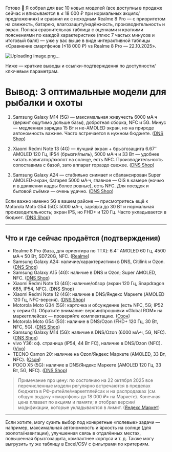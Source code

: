Готово 🙂 Я собрал для вас 10 новых моделей (все доступны в продаже сейчас и вписываются в ≤ 18 000 ₽ при нормальных акциях/предложениях) и сравнил их с исходным Realme 8 Pro — с приоритетом на свежесть, батарею, влагозащиту/надёжность, производительность и экран. Полная сравнительная таблица с оценками и краткими пояснениями по каждой характеристике (плюс 7 частых минусов и итоговый балл) — уже у вас выше в виде интерактивной таблицы «Сравнение смартфонов (≤18 000 ₽) vs Realme 8 Pro — 22.10.2025».

![Uploading image.png…]()

Ниже — краткие выводы и ссылки-подтверждения по доступности/ключевым параметрам.

# Вывод: 3 оптимальные модели для рыбалки и охоты

1. Samsung Galaxy M14 (5G) — максимальная живучесть
   6000 мА·ч (держит ощутимо дольше базы), добротная сборка, NFC и 5G. Минус — медленная зарядка 15 Вт и не-AMOLED экран, но на природе автономность важнее. Часто встречается в нужном бюджете. ([DNS Shop][1])

2. Xiaomi Redmi Note 13 (4G) — лучший экран + брызгозащита
   6.67″ AMOLED 120 Гц, IP54 (брызги/пыль), 5000 мА·ч и 33 Вт — удобнее читать навигатор/эхолот на солнце, есть NFC. Производительность сопоставима с базой, зато аппарат гораздо свежее. ([DNS Shop][2])

3. Samsung Galaxy A24 — стабильно снимает и сбалансирован
   Super AMOLED-экран, батарея 5000 мА·ч, главное — OIS в камере (ночью и в движении кадры более ровные), есть NFC. Для поездок и бытовой съёмки — очень удачно. ([DNS Shop][3])

Если важно именно 5G в вашем районе — присмотритесь ещё к Motorola Moto G54 (5G): 5000 мА·ч, зарядка до 30 Вт и нормальная производительность; экран IPS, но FHD+ и 120 Гц. Часто укладывается в бюджет. ([DNS Shop][4])

---

## Что и где сейчас продаётся (подтверждения)

* Realme 8 Pro (база, для ориентира по ТТХ): 6.4″ AMOLED 60 Гц, 4500 мА·ч 50 Вт, SD720G, NFC. ([Realme][5])
* Samsung Galaxy A24: наличие/характеристики в DNS, Citilink и Ozon. ([DNS Shop][3])
* Samsung Galaxy A15 (4G): наличие в DNS и Ozon; Super AMOLED, NFC. ([DNS Shop][6])
* Xiaomi Redmi Note 13 (4G): наличие/обзор (экран 120 Гц, Snapdragon 685, IP54, NFC). ([DNS Shop][2])
* Xiaomi Redmi Note 12 (4G): наличие в DNS/Яндекс Маркете (AMOLED 120 Гц, NFC-версия). ([DNS Shop][7])
* Motorola Moto G34 (5G): карточка и обсуждение (есть NFC, 5G; IP52 у серии G). Обратите внимание: версии/прошивки «Global ROM» на маркетплейсах — проверяйте комплектацию. ([Озон][8])
* Motorola Moto G54 (5G): наличие в DNS/Ozon (FHD+ 120 Гц, 30 Вт, NFC, 5G). ([DNS Shop][4])
* Samsung Galaxy M14 (5G): наличие в DNS/Ozon (6000 мА·ч, 5G, NFC). ([DNS Shop][1])
* vivo Y36: оф. страница (IP54, 44 Вт FC), наличие в DNS/Ozon (NFC). ([Vivo][9])
* TECNO Camon 20: наличие на Ozon/Яндекс Маркете (AMOLED, 33 Вт, NFC). ([Озон][10])
* POCO X5 (5G): наличие в DNS/Яндекс Маркете (AMOLED 120 Гц, 33 Вт, 5G, NFC). ([DNS Shop][11])

> Примечание про цену: по состоянию на 22 октября 2025 все перечисленные модели регулярно встречаются в пределах бюджета в РФ-ритейле/маркетплейсах и на распродажах (см. общую выдачу «смартфоны до 18 000 ₽» на Маркете). Конечная цена плавает по акциям и памяти; я отобрал версии/модификации, которые укладываются в лимит. ([Яндекс.Маркет][12])

---

Если хотите, могу сузить выбор под конкретные «полевые» задачи — например, максимальная автономность и яркость на солнце (для эхолота/навигации), улучшенная связь в отдалённых местах, повышенная брызгозащита, компактнее корпуса и т. д. Также могу выгрузить ту же таблицу в Excel/CSV с фильтрами по критериям.

[1]: https://www.dns-shop.ru/product/581dd71a4c7cbb7c/smartfon-samsung-galaxy-m14-5g-6128gb-66lte5gnfccam50mpx2mpx2mpx6000mahblue/?utm_source=chatgpt.com "Смартфон Samsung Galaxy M14 5G 6/128Gb [6,6\"/LTE/5G/NFC ... - DNS"
[2]: https://www.dns-shop.ru/product/282391f78dcced20/667-smartfon-xiaomi-redmi-note-13-128-gb-sinij/?utm_source=chatgpt.com "6.67\" Смартфон Xiaomi Redmi Note 13 128 ГБ синий - DNS"
[3]: https://www.dns-shop.ru/product/c00ed143e3d8ed20/65-smartfon-samsung-galaxy-a24-128-gb-cernyj/?utm_source=chatgpt.com "6.5\" Смартфон Samsung Galaxy A24 128 ГБ черный - DNS"
[4]: https://www.dns-shop.ru/product/bad011be3cf7d582/65-smartfon-motorola-moto-g54-256-gb-cernyj/?utm_source=chatgpt.com "6.5\" Смартфон Motorola Moto G54 256 ГБ черный - DNS"
[5]: https://www.realme.com/ru/realme-8-pro/specs?utm_source=chatgpt.com "realme 8 Pro спецификаций - realme (Россия)"
[6]: https://www.dns-shop.ru/product/b626c90e6644ae78/65-smartfon-samsung-galaxy-a15-256-gb-temno-sinij/?utm_source=chatgpt.com "6.5\" Смартфон Samsung Galaxy A15 256 ГБ темно-синий"
[7]: https://www.dns-shop.ru/product/1949085eb0c3ed20/667-smartfon-xiaomi-redmi-note-12-128-gb-seryj/?utm_source=chatgpt.com "6.67\" Смартфон Xiaomi Redmi Note 12 128 ГБ серый - DNS"
[8]: https://www.ozon.ru/product/motorola-smartfon-global-rom-motorola-g34-nfc-snapdragon-6s-gen-3-6-5-dyuyma-120-gts-lcd-displey-1696557152/?utm_source=chatgpt.com "Смартфон Motorola G34 - купить по ... - OZON"
[9]: https://www.vivo.com/ru/products/y36?utm_source=chatgpt.com "vivo Y36-50MP Камера, зарядка вспышки | vivo Россия"
[10]: https://www.ozon.ru/product/tecno-smartfon-camon-20-rostest-eac-8-256-gb-svetlo-zelenyy-1135607360/?utm_source=chatgpt.com "Смартфон Tecno Camon 20 256 ГБ 8 ГБ Зеленый 6.67 OLED/AMOLED CK6n CAMON ..."
[11]: https://www.dns-shop.ru/product/31dc79857ce3ed20/667-smartfon-poco-x5-128-gb-cernyj/?utm_source=chatgpt.com "6.67\" Смартфон POCO X5 128 ГБ черный - DNS"
[12]: https://market.yandex.ru/search?text=%D1%81%D0%BC%D0%B0%D1%80%D1%82%D1%84%D0%BE%D0%BD%D1%8B+%D0%B4%D0%BE+18000+%D1%80%D1%83%D0%B1%D0%BB%D0%B5%D0%B9&utm_source=chatgpt.com "Смартфоны до 18000 рублей — купить по низкой цене на Яндекс Маркете"
